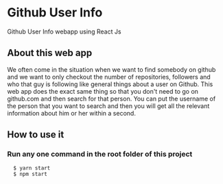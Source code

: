 # Github User Info
Github User Info webapp using React Js

## About this web app
We often come in the situation when we want to find somebody on github and we want to only checkout the number of repositories, followers and who that guy is following like general things about a user on Github. This web app does the exact same thing so that you don't need to go on github.com and then search for that person. You can put the username of the person that you want to search and then you will get all the relevant information about him or her within a second.

## How to use it
### Run any one command in the root folder of this project
``` terminal
  $ yarn start
  $ npm start
```
